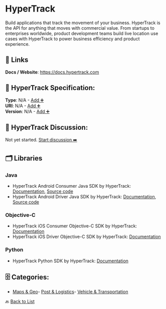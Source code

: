 # HyperTrack

Build applications that track the movement of your business. HyperTrack is the API for anything that moves with commercial value. From startups to enterprises worldwide, product development teams build live location use cases with HyperTrack to power business efficiency and product experience.

##  🔗 Links
**Docs / Website**: https://docs.hypertrack.com

## 🧬 HyperTrack Specification:
**Type**: N/A - [Add ➕](https://github.com/apis-list/apis-list/edit/main/apis.yaml#L9553)  
**URI**: N/A - [Add ➕](https://github.com/apis-list/apis-list/edit/main/apis.yaml#L9553)  
**Version**: N/A - [Add ➕](https://github.com/apis-list/apis-list/edit/main/apis.yaml#L9553)

## 💬 HyperTrack Discussion:
Not yet started. [Start discussion ➡️](https://github.com/apis-list/apis-list/discussions/new)

## 🗂️ Libraries
### Java
- HyperTrack Android Consumer Java SDK by HyperTrack: [Documentation](http://docs.hypertrack.io/docs/getting-started-android-consumer), [Source code](http://docs.hypertrack.io/docs/getting-started-android-consumer)
- HyperTrack Android Driver Java SDK by HyperTrack: [Documentation](http://docs.hypertrack.io/docs/getting-started-android-driver), [Source code](http://docs.hypertrack.io/docs/getting-started-android-driver)
### Objective-C
- HyperTrack iOS Consumer Objective-C SDK by HyperTrack: [Documentation](https://docs.hypertrack.com/v3/sdks/ios/installing.html)
- HyperTrack iOS Driver Objective-C SDK by HyperTrack: [Documentation](http://docs.hypertrack.io/docs/getting-started-ios-driver)
### Python
- HyperTrack Python SDK by HyperTrack: [Documentation](https://github.com/hypertrack/hypertrack-python)


## 🗄️ Categories:
- [Maps & Geo](https://github.com/apis-list/apis-list#maps--geo-)- [Post & Logistics](https://github.com/apis-list/apis-list#post--logistics-)- [Vehicle & Transportation](https://github.com/apis-list/apis-list#vehicle--transportation-)

🔙  [Back to List](https://github.com/apis-list/apis-list)
